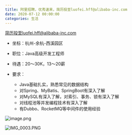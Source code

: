 ```yaml
---
title: 阿里招聘，优秀速来，简历投至luofei.hff@alibaba-inc.com
date: 2020-07-12 00:00:00
categories: 生活
---
```


简历投至luofei.hff@alibaba-inc.com

* 坐标：杭州-余杭-西溪园区

* 职位：Java高级开发工程师

* 待遇：20～30K，13～20薪

* 要求：
  * Java基础扎实，熟悉常见的数据结构
  * 对Spring、MyBatis、SpringBoot有深入了解
  * 对MySQL有深入了解，对索引、事务、锁有深入了解
  * 对线程池等并发编程技术有深入了解
  * 有Dubbo、RocketMQ等中间件的使用经验

![image.png](http://ww1.sinaimg.cn/large/bda5cd74ly1gf0fm1n5w3j20ku11wjx3.jpg)

![IMG_0003.PNG](http://ww1.sinaimg.cn/large/bda5cd74ly1gf0fk9v6yaj20ku112qbc.jpg)
